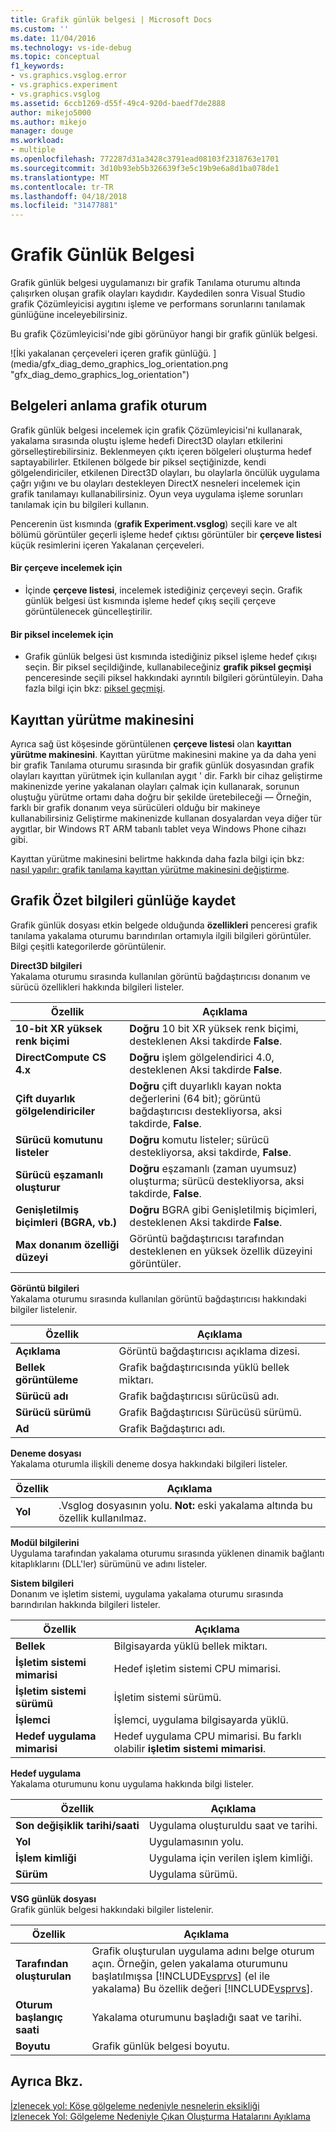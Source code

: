 ```yaml
---
title: Grafik günlük belgesi | Microsoft Docs
ms.custom: ''
ms.date: 11/04/2016
ms.technology: vs-ide-debug
ms.topic: conceptual
f1_keywords:
- vs.graphics.vsglog.error
- vs.graphics.experiment
- vs.graphics.vsglog
ms.assetid: 6ccb1269-d55f-49c4-920d-baedf7de2888
author: mikejo5000
ms.author: mikejo
manager: douge
ms.workload:
- multiple
ms.openlocfilehash: 772287d31a3428c3791ead08103f2318763e1701
ms.sourcegitcommit: 3d10b93eb5b326639f3e5c19b9e6a8d1ba078de1
ms.translationtype: MT
ms.contentlocale: tr-TR
ms.lasthandoff: 04/18/2018
ms.locfileid: "31477881"
---
```

# <a name="graphics-log-document"></a>Grafik Günlük Belgesi
Grafik günlük belgesi uygulamanızı bir grafik Tanılama oturumu altında çalışırken oluşan grafik olayları kaydıdır. Kaydedilen sonra Visual Studio grafik Çözümleyicisi aygıtını işleme ve performans sorunlarını tanılamak günlüğüne inceleyebilirsiniz.  
  
 Bu grafik Çözümleyicisi'nde gibi görünüyor hangi bir grafik günlük belgesi.  
  
 ![İki yakalanan çerçeveleri içeren grafik günlüğü. ] (media/gfx_diag_demo_graphics_log_orientation.png "gfx_diag_demo_graphics_log_orientation")  
  
## <a name="understanding-graphics-log-documents"></a>Belgeleri anlama grafik oturum  
 Grafik günlük belgesi incelemek için grafik Çözümleyicisi'ni kullanarak, yakalama sırasında oluştu işleme hedefi Direct3D olayları etkilerini görselleştirebilirsiniz. Beklenmeyen çıktı içeren bölgeleri oluşturma hedef saptayabilirler. Etkilenen bölgede bir piksel seçtiğinizde, kendi gölgelendiriciler, etkilenen Direct3D olayları, bu olaylarla öncülük uygulama çağrı yığını ve bu olayları destekleyen DirectX nesneleri incelemek için grafik tanılamayı kullanabilirsiniz. Oyun veya uygulama işleme sorunları tanılamak için bu bilgileri kullanın.  
  
 Pencerenin üst kısmında (**grafik Experiment.vsglog**) seçili kare ve alt bölümü görüntüler geçerli işleme hedef çıktısı görüntüler bir **çerçeve listesi** küçük resimlerini içeren Yakalanan çerçeveleri.  
  
#### <a name="to-inspect-a-frame"></a>Bir çerçeve incelemek için  
  
-   İçinde **çerçeve listesi**, incelemek istediğiniz çerçeveyi seçin. Grafik günlük belgesi üst kısmında işleme hedef çıkış seçili çerçeve görüntülenecek güncelleştirilir.  
  
#### <a name="to-inspect-a-pixel"></a>Bir piksel incelemek için  
  
-   Grafik günlük belgesi üst kısmında istediğiniz piksel işleme hedef çıkışı seçin. Bir piksel seçildiğinde, kullanabileceğiniz **grafik piksel geçmişi** penceresinde seçili piksel hakkındaki ayrıntılı bilgileri görüntüleyin. Daha fazla bilgi için bkz: [piksel geçmişi](graphics-pixel-history.md).  
  
## <a name="playback-machine"></a>Kayıttan yürütme makinesini  
 Ayrıca sağ üst köşesinde görüntülenen **çerçeve listesi** olan **kayıttan yürütme makinesini**. Kayıttan yürütme makinesini makine ya da daha yeni bir grafik Tanılama oturumu sırasında bir grafik günlük dosyasından grafik olayları kayıttan yürütmek için kullanılan aygıt ' dir. Farklı bir cihaz geliştirme makinenizde yerine yakalanan olayları çalmak için kullanarak, sorunun oluştuğu yürütme ortamı daha doğru bir şekilde üretebileceği — Örneğin, farklı bir grafik donanım veya sürücüleri olduğu bir makineye kullanabilirsiniz Geliştirme makinenizde kullanan dosyalardan veya diğer tür aygıtlar, bir Windows RT ARM tabanlı tablet veya Windows Phone cihazı gibi.  
  
 Kayıttan yürütme makinesini belirtme hakkında daha fazla bilgi için bkz: [nasıl yapılır: grafik tanılama kayıttan yürütme makinesini değiştirme](how-to-change-the-graphics-diagnostics-playback-machine.md).  
  
## <a name="graphics-log-summary-information"></a>Grafik Özet bilgileri günlüğe kaydet  
 Grafik günlük dosyası etkin belgede olduğunda **özellikleri** penceresi grafik tanılama yakalama oturumu barındırılan ortamıyla ilgili bilgileri görüntüler. Bilgi çeşitli kategorilerde görüntülenir.  
  
 **Direct3D bilgileri**  
 Yakalama oturumu sırasında kullanılan görüntü bağdaştırıcısı donanım ve sürücü özellikleri hakkında bilgileri listeler.  
  
|Özellik|Açıklama|  
|--------------|-----------------|  
|**10-bit XR yüksek renk biçimi**|**Doğru** 10 bit XR yüksek renk biçimi, desteklenen Aksi takdirde **False**.|  
|**DirectCompute CS 4.x**|**Doğru** işlem gölgelendirici 4.0, desteklenen Aksi takdirde **False**.|  
|**Çift duyarlık gölgelendiriciler**|**Doğru** çift duyarlıklı kayan nokta değerlerini (64 bit); görüntü bağdaştırıcısı destekliyorsa, aksi takdirde, **False**.|  
|**Sürücü komutunu listeler**|**Doğru** komutu listeler; sürücü destekliyorsa, aksi takdirde, **False**.|  
|**Sürücü eşzamanlı oluşturur**|**Doğru** eşzamanlı (zaman uyumsuz) oluşturma; sürücü destekliyorsa, aksi takdirde, **False**.|  
|**Genişletilmiş biçimleri (BGRA, vb.)**|**Doğru** BGRA gibi Genişletilmiş biçimleri, desteklenen Aksi takdirde **False**.|  
|**Max donanım özelliği düzeyi**|Görüntü bağdaştırıcısı tarafından desteklenen en yüksek özellik düzeyini görüntüler.|  
  
 **Görüntü bilgileri**  
 Yakalama oturumu sırasında kullanılan görüntü bağdaştırıcısı hakkındaki bilgiler listelenir.  
  
|Özellik|Açıklama|  
|--------------|-----------------|  
|**Açıklama**|Görüntü bağdaştırıcısı açıklama dizesi.|  
|**Bellek görüntüleme**|Grafik bağdaştırıcısında yüklü bellek miktarı.|  
|**Sürücü adı**|Grafik bağdaştırıcısı sürücüsü adı.|  
|**Sürücü sürümü**|Grafik Bağdaştırıcısı Sürücüsü sürümü.|  
|**Ad**|Grafik Bağdaştırıcı adı.|  
  
 **Deneme dosyası**  
 Yakalama oturumla ilişkili deneme dosya hakkındaki bilgileri listeler.  
  
|Özellik|Açıklama|  
|--------------|-----------------|  
|**Yol**|.Vsglog dosyasının yolu. **Not:** eski yakalama altında bu özellik kullanılmaz.|  
  
 **Modül bilgilerini**  
 Uygulama tarafından yakalama oturumu sırasında yüklenen dinamik bağlantı kitaplıklarını (DLL'ler) sürümünü ve adını listeler.  
  
 **Sistem bilgileri**  
 Donanım ve işletim sistemi, uygulama yakalama oturumu sırasında barındırılan hakkında bilgileri listeler.  
  
|Özellik|Açıklama|  
|--------------|-----------------|  
|**Bellek**|Bilgisayarda yüklü bellek miktarı.|  
|**İşletim sistemi mimarisi**|Hedef işletim sistemi CPU mimarisi.|  
|**İşletim sistemi sürümü**|İşletim sistemi sürümü.|  
|**İşlemci**|İşlemci, uygulama bilgisayarda yüklü.|  
|**Hedef uygulama mimarisi**|Hedef uygulama CPU mimarisi. Bu farklı olabilir **işletim sistemi mimarisi**.|  
  
 **Hedef uygulama**  
 Yakalama oturumunu konu uygulama hakkında bilgi listeler.  
  
|Özellik|Açıklama|  
|--------------|-----------------|  
|**Son değişiklik tarihi/saati**|Uygulama oluşturuldu saat ve tarihi.|  
|**Yol**|Uygulamasının yolu.|  
|**İşlem kimliği**|Uygulama için verilen işlem kimliği.|  
|**Sürüm**|Uygulama sürümü.|  
  
 **VSG günlük dosyası**  
 Grafik günlük belgesi hakkındaki bilgiler listelenir.  
  
|Özellik|Açıklama|  
|--------------|-----------------|  
|**Tarafından oluşturulan**|Grafik oluşturulan uygulama adını belge oturum açın. Örneğin, gelen yakalama oturumunu başlatılmışsa [!INCLUDE[vsprvs](../../code-quality/includes/vsprvs_md.md)] (el ile yakalama) Bu özellik değeri [!INCLUDE[vsprvs](../../code-quality/includes/vsprvs_md.md)].|  
|**Oturum başlangıç saati**|Yakalama oturumunu başladığı saat ve tarihi.|  
|**Boyutu**|Grafik günlük belgesi boyutu.|  
  
## <a name="see-also"></a>Ayrıca Bkz.  
 [İzlenecek yol: Köşe gölgeleme nedeniyle nesnelerin eksikliği](walkthrough-missing-objects-due-to-vertex-shading.md)   
 [İzlenecek Yol: Gölgeleme Nedeniyle Çıkan Oluşturma Hatalarını Ayıklama](walkthrough-debugging-rendering-errors-due-to-shading.md)